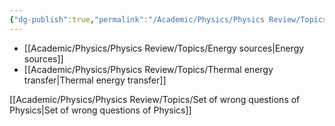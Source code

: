 ```yaml
---
{"dg-publish":true,"permalink":"/Academic/Physics/Physics Review/Topics/Energy production/"}
---
```


- [[Academic/Physics/Physics Review/Topics/Energy sources\|Energy sources]]
- [[Academic/Physics/Physics Review/Topics/Thermal energy transfer\|Thermal energy transfer]] 

[[Academic/Physics/Physics Review/Topics/Set of wrong questions of Physics\|Set of wrong questions of Physics]] 